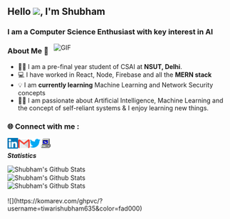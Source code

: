 ## Hello <img src="https://github.com/TheDudeThatCode/TheDudeThatCode/blob/master/Assets/Hi.gif" width="29px">, I'm Shubham
### I am a Computer Science Enthusiast with key interest in AI
<img align="right" alt="GIF" src="https://raw.githubusercontent.com/abhisheknaiidu/abhisheknaiidu/master/code.gif" width=400 />

### About Me 🚀
- 👨‍🎓 I am a pre-final year student of CSAI at **NSUT, Delhi**.
- 💻 I have worked in React, Node, Firebase and all the **MERN stack**
- 💡 I am **currently learning** Machine Learning and Network Security concepts
- 👨‍💻 I am passionate about Artificial Intelligence, Machine Learning and the concept of self-reliant systems & I enjoy learning new things. </br>

### 🌐 Connect with me : 
<a href="https://www.linkedin.com/in/tiwarishubham635/">
  <img align="left" width="24px" src="https://github.com/deut-erium/deut-erium/blob/master/assets/linkedin.svg"  />
</a>
<a href="mailto:tiwarishubham635@gmail.com">
  <img align="left" width="26px" src="https://github.com/deut-erium/deut-erium/blob/master/assets/gmail.svg" />
</a>
<a href="https://twitter.com/tiwarishubham63?t=0F7eGT4anqayfbBXnWmOow&s=08/">
  <img align="left" width="24px" src="https://github.com/deut-erium/deut-erium/blob/master/assets/twitter.svg"  />
</a>

<a href="https://tiwarishubham635.github.io/My-Portfolio-Website/">
  <img align="left" width="24px" src="https://github.com/deut-erium/deut-erium/blob/master/assets/computer.gif"  />
</a>

<br>

***Statistics***
<br/>

<img src="https://github-readme-stats.vercel.app/api?username=tiwarishubham635&show_icons=true&hide_border=true&count_private=true&theme=shades-of-purple&icon_color=fad000" alt="Shubham's Github Stats">
<br>
<img align="center" src="https://github-readme-streak-stats.herokuapp.com/?user=tiwarishubham635&count_private=true&theme=shades-of-purple&icon_color=fad000" alt="Shubham's Github Stats" />
<br>
<img align="center"  src="https://github-readme-stats.vercel.app/api/top-langs/?username=tiwarishubham635&count_private=true&theme=shades-of-purple&icon_color=fad000&layout=compact" alt="Shubham's Github Stats" />
<br />
<br />
![](https://komarev.com/ghpvc/?username=tiwarishubham635&color=fad000)
